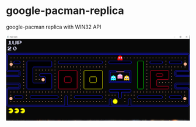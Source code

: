# google-pacman-replica
google-pacman replica with WIN32 API

<img src='https://github.com/teumal/google-pacman-replica/blob/main/pacman%20screenshot.PNG?raw=true'></img>

